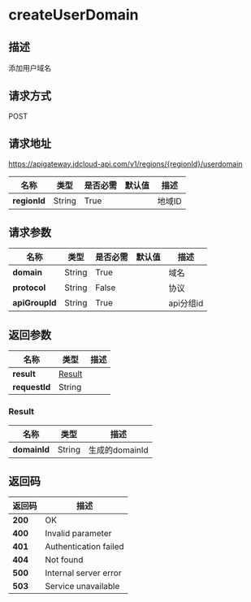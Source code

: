 # createUserDomain


## 描述
添加用户域名

## 请求方式
POST

## 请求地址
https://apigateway.jdcloud-api.com/v1/regions/{regionId}/userdomain

|名称|类型|是否必需|默认值|描述|
|---|---|---|---|---|
|**regionId**|String|True| |地域ID|

## 请求参数
|名称|类型|是否必需|默认值|描述|
|---|---|---|---|---|
|**domain**|String|True| |域名|
|**protocol**|String|False| |协议|
|**apiGroupId**|String|True| |api分组id|


## 返回参数
|名称|类型|描述|
|---|---|---|
|**result**|[Result](createuserdomain#result)| |
|**requestId**|String| |

### <div id="result">Result</div>
|名称|类型|描述|
|---|---|---|
|**domainId**|String|生成的domainId|

## 返回码
|返回码|描述|
|---|---|
|**200**|OK|
|**400**|Invalid parameter|
|**401**|Authentication failed|
|**404**|Not found|
|**500**|Internal server error|
|**503**|Service unavailable|
